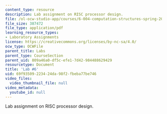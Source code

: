 ```yaml
---
content_type: resource
description: Lab assignment on RISC processor design.
file: /ol-ocw-studio-app/courses/6-004-computation-structures-spring-2009/69f93509223424da98f2fbeba77be746_MIT6_004s09_lab06.pdf
file_size: 387472
file_type: application/pdf
learning_resource_types:
- Laboratory Assignments
license: https://creativecommons.org/licenses/by-nc-sa/4.0/
ocw_type: OCWFile
parent_title: Labs
parent_type: CourseSection
parent_uid: 809a46a0-df5c-efe1-7d42-984488629429
resourcetype: Document
title: 'Lab #6'
uid: 69f93509-2234-24da-98f2-fbeba77be746
video_files:
  video_thumbnail_file: null
video_metadata:
  youtube_id: null
---
```

Lab assignment on RISC processor design.